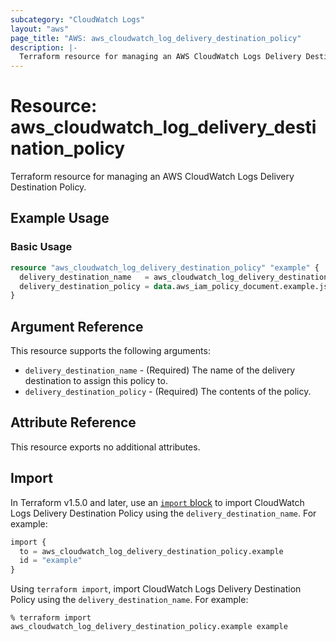 ```yaml
---
subcategory: "CloudWatch Logs"
layout: "aws"
page_title: "AWS: aws_cloudwatch_log_delivery_destination_policy"
description: |-
  Terraform resource for managing an AWS CloudWatch Logs Delivery Destination Policy.
---
```


# Resource: aws_cloudwatch_log_delivery_destination_policy

Terraform resource for managing an AWS CloudWatch Logs Delivery Destination Policy.

## Example Usage

### Basic Usage

```terraform
resource "aws_cloudwatch_log_delivery_destination_policy" "example" {
  delivery_destination_name   = aws_cloudwatch_log_delivery_destination.example.name
  delivery_destination_policy = data.aws_iam_policy_document.example.json
}
```

## Argument Reference

This resource supports the following arguments:

* `delivery_destination_name` - (Required) The name of the delivery destination to assign this policy to.
* `delivery_destination_policy` - (Required) The contents of the policy.

## Attribute Reference

This resource exports no additional attributes.

## Import

In Terraform v1.5.0 and later, use an [`import` block](https://developer.hashicorp.com/terraform/language/import) to import CloudWatch Logs Delivery Destination Policy using the `delivery_destination_name`. For example:

```terraform
import {
  to = aws_cloudwatch_log_delivery_destination_policy.example
  id = "example"
}
```

Using `terraform import`, import CloudWatch Logs Delivery Destination Policy using the `delivery_destination_name`. For example:

```console
% terraform import aws_cloudwatch_log_delivery_destination_policy.example example
```
